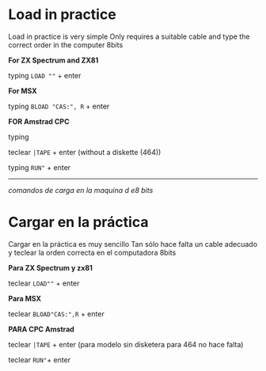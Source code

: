 # Load in practice #


Load in practice is very simple
Only requires a suitable cable and type the correct order in the computer 8bits

**For ZX Spectrum and ZX81**

typing `LOAD ""` + enter


**For MSX**

typing  `BLOAD "CAS:", R` + enter


**FOR Amstrad CPC**

typing

teclear `|TAPE` + enter (without a diskette (464))

typing `RUN"` + enter


---

_comandos de carga en la maquina d e8 bits_

# Cargar en la práctica #

Cargar en la práctica es muy sencillo
Tan sólo hace falta un cable adecuado y teclear la orden correcta en el computadora 8bits

**Para ZX Spectrum y zx81**

teclear `LOAD""` + enter


**Para MSX**

teclear `BLOAD"CAS:",R` + enter


**PARA CPC Amstrad**

teclear `|TAPE` + enter (para modelo sin disketera para 464 no hace falta)

teclear `RUN"`+ enter